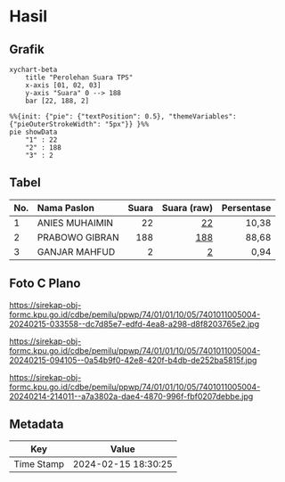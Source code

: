 # Hasil

## Grafik

```mermaid
xychart-beta
    title "Perolehan Suara TPS"
    x-axis [01, 02, 03]
    y-axis "Suara" 0 --> 188
    bar [22, 188, 2]
```

```mermaid
%%{init: {"pie": {"textPosition": 0.5}, "themeVariables": {"pieOuterStrokeWidth": "5px"}} }%%
pie showData
    "1" : 22
    "2" : 188
    "3" : 2
```

## Tabel

| No. | Nama Paslon    | Suara | Suara (raw) | Persentase |
|:--- |:-------------- | -----:| -----------:| ----------:|
| 1   | ANIES MUHAIMIN | 22    | [22][p-1]   | 10,38      |
| 2   | PRABOWO GIBRAN | 188   | [188][p-2]  | 88,68      |
| 3   | GANJAR MAHFUD  | 2     | [2][p-3]    | 0,94       |


[p-1]: https://github.com/gigit-pemilu/pemilu-2024-74-sulawesi-tenggara/blob/main/pilpres/hitung-suara/sub/74-sulawesi-tenggara/sub/01-kolaka/sub/01-wundulako/sub/1005-silea/sub/004-tps/sub/paslon-1.txt
[p-2]: https://github.com/gigit-pemilu/pemilu-2024-74-sulawesi-tenggara/blob/main/pilpres/hitung-suara/sub/74-sulawesi-tenggara/sub/01-kolaka/sub/01-wundulako/sub/1005-silea/sub/004-tps/sub/paslon-2.txt
[p-3]: https://github.com/gigit-pemilu/pemilu-2024-74-sulawesi-tenggara/blob/main/pilpres/hitung-suara/sub/74-sulawesi-tenggara/sub/01-kolaka/sub/01-wundulako/sub/1005-silea/sub/004-tps/sub/paslon-3.txt

## Foto C Plano

https://sirekap-obj-formc.kpu.go.id/cdbe/pemilu/ppwp/74/01/01/10/05/7401011005004-20240215-033558--dc7d85e7-edfd-4ea8-a298-d8f8203765e2.jpg

https://sirekap-obj-formc.kpu.go.id/cdbe/pemilu/ppwp/74/01/01/10/05/7401011005004-20240215-094105--0a54b9f0-42e8-420f-b4db-de252ba5815f.jpg

https://sirekap-obj-formc.kpu.go.id/cdbe/pemilu/ppwp/74/01/01/10/05/7401011005004-20240214-214011--a7a3802a-dae4-4870-996f-fbf0207debbe.jpg


## Metadata

| Key        | Value               |
| ---------- | ------------------- |
| Time Stamp | 2024-02-15 18:30:25 |



